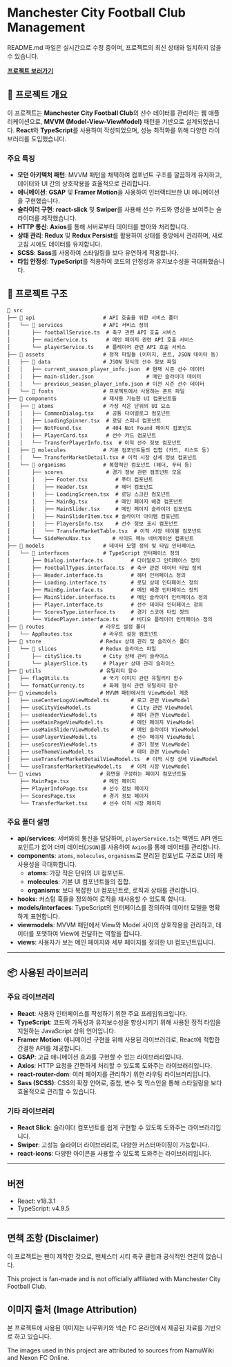 # Manchester City Football Club Management

README.md 파일은 실시간으로 수정 중이며, 프로젝트의 최신 상태와 일치하지 않을 수 있습니다.

<a href="https://mancity-harrison.netlify.app/" target="_blank"><strong>프로젝트 보러가기</strong></a>



## 📌 프로젝트 개요

이 프로젝트는 **Manchester City Football Club**의 선수 데이터를 관리하는 웹 애플리케이션으로, **MVVM (Model-View-ViewModel)** 패턴을 기반으로 설계되었습니다.
**React**와 **TypeScript**를 사용하여 작성되었으며, 성능 최적화를 위해 다양한 라이브러리를 도입했습니다.

### 주요 특징
- **모던 아키텍처 패턴**: MVVM 패턴을 채택하여 컴포넌트 구조를 깔끔하게 유지하고, 데이터와 UI 간의 상호작용을 효율적으로 관리합니다.
- **애니메이션**: **GSAP** 및 **Framer Motion**을 사용하여 인터랙티브한 UI 애니메이션을 구현했습니다.
- **슬라이더 구현**: **react-slick** 및 **Swiper**를 사용해 선수 카드와 영상을 보여주는 슬라이더를 제작했습니다.
- **HTTP 통신**: **Axios**를 통해 서버로부터 데이터를 받아와 처리합니다.
- **상태 관리**: **Redux** 및 **Redux Persist**를 활용하여 상태를 중앙에서 관리하며, 새로고침 시에도 데이터를 유지합니다.
- **SCSS**: **Sass**를 사용하여 스타일링을 보다 유연하게 적용합니다.
- **타입 안정성**: **TypeScript**를 적용하여 코드의 안정성과 유지보수성을 극대화했습니다.

## 📁 프로젝트 구조

```plaintext
📂 src
├── 📂 api                      # API 호출을 위한 서비스 폴더
│   └── 📂 services             # API 서비스 정의
│       ├── footballService.ts  # 축구 관련 API 호출 서비스
│       ├── mainService.ts      # 메인 페이지 관련 API 호출 서비스
│       └── playerService.ts    # 플레이어 관련 API 호출 서비스
├── 📂 assets                   # 정적 파일들 (이미지, 폰트, JSON 데이터 등)
│   ├── 📂 data                 # JSON 형식의 선수 정보 파일
│   │   ├── current_season_player_info.json  # 현재 시즌 선수 데이터
│   │   ├── main-slider.json                 # 메인 슬라이더 데이터
│   │   └── previous_season_player_info.json # 이전 시즌 선수 데이터
│   └── 📂 fonts                # 프로젝트에서 사용하는 폰트 파일
├── 📂 components               # 재사용 가능한 UI 컴포넌트들
│   ├── 📂 atoms                # 가장 작은 단위의 UI 요소
│   │   ├── CommonDialog.tsx    # 공통 다이얼로그 컴포넌트
│   │   ├── LoadingSpinner.tsx  # 로딩 스피너 컴포넌트
│   │   ├── NotFound.tsx        # 404 Not Found 페이지 컴포넌트
│   │   ├── PlayerCard.tsx      # 선수 카드 컴포넌트
│   │   └── TransferPlayerInfo.tsx  # 이적 선수 정보 컴포넌트
│   ├── 📂 molecules            # 기본 컴포넌트들의 집합 (카드, 리스트 등)
│   │   └── TransferMarketDetail.tsx # 이적 시장 상세 정보 컴포넌트
│   └── 📂 organisms            # 복합적인 컴포넌트 (헤더, 푸터 등)
│       ├── scores              # 경기 정보 관련 컴포넌트 모음
│       │   ├── Footer.tsx         # 푸터 컴포넌트
│       │   ├── Header.tsx         # 헤더 컴포넌트
│       │   ├── LoadingScreen.tsx  # 로딩 스크린 컴포넌트
│       │   ├── MainBg.tsx         # 메인 페이지 배경 컴포넌트
│       │   ├── MainSlider.tsx     # 메인 페이지 슬라이더 컴포넌트
│       │   ├── MainSliderItem.tsx # 슬라이더 아이템 컴포넌트
│       │   ├── PlayersInfo.tsx    # 선수 정보 표시 컴포넌트
│       │   └── TransferMarketTable.tsx  # 이적 시장 테이블 컴포넌트
│       └── SideMenuNav.tsx       # 사이드 메뉴 네비게이션 컴포넌트
├── 📂 models                   # 데이터 모델 정의 및 타입 인터페이스
│   └── 📂 interfaces           # TypeScript 인터페이스 정의
│       ├── Dialog.interface.ts         # 다이얼로그 인터페이스 정의
│       ├── FootballTypes.interface.ts  # 축구 관련 데이터 타입 정의
│       ├── Header.interface.ts         # 헤더 인터페이스 정의
│       ├── Loading.interface.ts        # 로딩 상태 인터페이스 정의
│       ├── MainBg.interface.ts         # 메인 배경 인터페이스 정의
│       ├── MainSlider.interface.ts     # 메인 슬라이더 인터페이스 정의
│       ├── Player.interface.ts         # 선수 데이터 인터페이스 정의
│       ├── ScoresType.interface.ts     # 경기 스코어 타입 정의
│       └── VideoPlayer.interface.ts    # 비디오 플레이어 인터페이스 정의
├── 📂 routes                  # 라우트 설정 폴더
│   └── AppRoutes.tsx          # 라우트 설정 컴포넌트
├── 📂 store                   # Redux 상태 관리 및 슬라이스 폴더
│   └── 📂 slices              # Redux 슬라이스 파일
│       ├── citySlice.ts       # City 상태 관리 슬라이스
│       └── playerSlice.ts     # Player 상태 관리 슬라이스
├── 📂 utils                   # 유틸리티 함수
│   ├── flagUtils.ts           # 국기 이미지 관련 유틸리티 함수
│   └── formatCurrency.ts      # 화폐 형식 관련 유틸리티 함수
├── 📂 viewmodels              # MVVM 패턴에서의 ViewModel 계층
│   ├── useCenterLogoViewModel.ts       # 로고 관련 ViewModel
│   ├── useCityViewModel.ts             # City 관련 ViewModel
│   ├── useHeaderViewModel.ts           # 헤더 관련 ViewModel
│   ├── useMainPageViewModel.ts         # 메인 페이지 ViewModel
│   ├── useMainSliderViewModel.ts       # 메인 슬라이더 ViewModel
│   ├── usePlayerViewModel.ts           # 선수 페이지 ViewModel
│   ├── useScoresViewModel.ts           # 경기 정보 ViewModel
│   ├── useThemeViewModel.ts            # 테마 관련 ViewModel
│   ├── useTransferMarketDetailViewModel.ts  # 이적 시장 상세 ViewModel
│   └── useTransferMarketViewModel.ts   # 이적 시장 ViewModel
└── 📂 views                   # 화면을 구성하는 페이지 컴포넌트들
    ├── MainPage.tsx           # 메인 페이지
    ├── PlayerInfoPage.tsx     # 선수 정보 페이지
    ├── ScoresPage.tsx         # 경기 정보 페이지
    └── TransferMarket.tsx     # 선수 이적 시장 페이지

```

### 주요 폴더 설명

- **api/services**: 서버와의 통신을 담당하며, `playerService.ts`는 백엔드 API 엔드포인트가 없어 더미 데이터(`JSON`)를 사용하여 `Axios`를 통해 데이터를 관리합니다.
- **components**: `atoms`, `molecules`, `organisms`로 분리된 컴포넌트 구조로 UI의 재사용성을 극대화합니다.
    - **atoms**: 가장 작은 단위의 UI 컴포넌트.
    - **molecules**: 기본 UI 컴포넌트들의 집합.
    - **organisms**: 보다 복잡한 UI 컴포넌트로, 로직과 상태를 관리합니다.
- **hooks**: 커스텀 훅들을 정의하여 로직을 재사용할 수 있도록 합니다.
- **models/interfaces**: TypeScript의 인터페이스를 정의하여 데이터 모델을 명확하게 표현합니다.
- **viewmodels**: MVVM 패턴에서 View와 Model 사이의 상호작용을 관리하고, 데이터를 포맷하여 View에 전달하는 역할을 합니다.
- **views**: 사용자가 보는 메인 페이지와 세부 페이지를 정의한 UI 컴포넌트입니다.

---

## 📦 사용된 라이브러리

### 주요 라이브러리

- **React**: 사용자 인터페이스를 작성하기 위한 주요 프레임워크입니다.
- **TypeScript**: 코드의 가독성과 유지보수성을 향상시키기 위해 사용된 정적 타입을 지원하는 JavaScript 상위 언어입니다.
- **Framer Motion**: 애니메이션 구현을 위해 사용된 라이브러리로, React에 적합한 간결한 API를 제공합니다.
- **GSAP**: 고급 애니메이션 효과를 구현할 수 있는 라이브러리입니다.
- **Axios**: HTTP 요청을 간편하게 처리할 수 있도록 도와주는 라이브러리입니다.
- **react-router-dom**: 여러 페이지를 관리하기 위한 라우팅 라이브러리입니다.
- **Sass (SCSS)**: CSS의 확장 언어로, 중첩, 변수 및 믹스인을 통해 스타일링을 보다 효율적으로 관리할 수 있습니다.

### 기타 라이브러리
- **React Slick**: 슬라이더 컴포넌트를 쉽게 구현할 수 있도록 도와주는 라이브러리입니다.
- **Swiper**: 고성능 슬라이더 라이브러리로, 다양한 커스터마이징이 가능합니다.
- **react-icons**: 다양한 아이콘을 사용할 수 있도록 도와주는 라이브러리입니다.

---

## 버전
- React: v18.3.1
- TypeScript: v4.9.5

---
## 면책 조항 (Disclaimer)
이 프로젝트는 팬이 제작한 것으로, 맨체스터 시티 축구 클럽과 공식적인 연관이 없습니다.

This project is fan-made and is not officially affiliated with Manchester City Football Club.

## 이미지 출처 (Image Attribution)
본 프로젝트에 사용된 이미지는 나무위키와 넥슨 FC 온라인에서 제공된 자료를 기반으로 하고 있습니다.

The images used in this project are attributed to sources from NamuWiki and Nexon FC Online.
